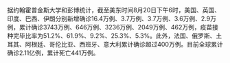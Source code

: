 据约翰霍普金斯大学和彭博统计，截至美东时间8月20日下午6时，美国、英国、印度、巴西、伊朗分别新增确诊16.4万例、3.7万例、3.7万例、3.6万例、2.9万例，累计确诊3743万例、646万例、3236万例、2049万例、462万例，疫苗接种完毕比率为51.2%、61.9%、9.2%、25.3%、5.3%。此外，法国、俄罗斯、土耳其、阿根廷、哥伦比亚、西班牙、意大利累计确诊超过400万例。目前全球累计确诊2.11亿例，累计死亡441万例。
